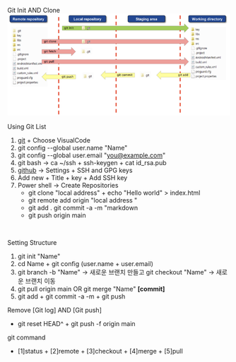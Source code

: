 Git Init AND Clone <br>
![git](gitinit.png)

Using Git List
1. [git](https://git-scm.com/) + Choose VisualCode
2. git config --global user.name "Name"
3. git config --global user.email "you@example.com"
4. git bash -> ca ~/ssh + ssh-keygen + cat id_rsa.pub
5. [github](https://github.com/) -> Settings + SSH and GPG keys
6. Add new + Title + key + Add SSH key
7. Power shell -> Create Repositories 
   + git clone "local address" + echo "Hello world" > index.html 
   + git remote add origin "local address " 
   + git add . git commit -a -m "markdown 
   + git push origin main 
<br>

Setting Structure
1. git init "Name"
2. cd Name + git config (user.name + user.email)
3. git branch -b "Name" -> 새로운 브랜치 만들고
    git checkout "Name" -> 새로운 브랜치 이동 <br>
4. git pull origin main OR git merge "Name" __[commit]__
5. git add + git commit -a -m + git push

Remove [Git log] AND [Git push]
- git reset HEAD^ + git push -f origin main 

git command
- [1]status + [2]remote + [3]checkout + [4]merge + [5]pull 